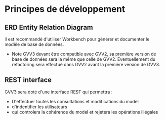 # Principes de développement

## ERD Entity Relation Diagram

Il est recommandé d'utiliser Workbench pour générer et documenter le modèle de base de données.

* Note GVV3 devant être compatible avec GVV2, sa première version de base de données sera la même que celle de GVV2. Eventuellement du refactoring sera effectué dans GVV2 avant la première version de GVV3.

## REST interface

GVV3 sera doté d'une interface REST qui permettra :

* D'effectuer toutes les consultations et modifications du model
* d'indentifier les utilisateurs
* qui controlera la cohérence du model et rejetera les opérations illégales
